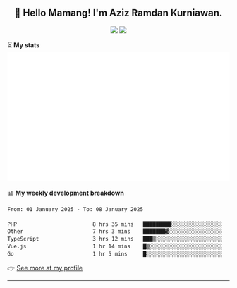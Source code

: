 <h2 align="center">👋 Hello Mamang! I'm Aziz Ramdan Kurniawan.</h2>  
<p align="center">
  <img src="https://komarev.com/ghpvc/?username=azizramdan">
  <img src="https://wakatime.com/badge/user/90056fa0-4c31-4eca-954e-2a3ac05896f9.svg">
</p>
    
⏳ **My stats**  
![](https://raw.githubusercontent.com/azizramdan/github-stats/master/generated/overview.svg#gh-dark-mode-only)

📊 **My weekly development breakdown**
<!--START_SECTION:waka-->

```txt
From: 01 January 2025 - To: 08 January 2025

PHP                        8 hrs 35 mins   █████████░░░░░░░░░░░░░░░░   36.56 %
Other                      7 hrs 3 mins    ███████▓░░░░░░░░░░░░░░░░░   30.02 %
TypeScript                 3 hrs 12 mins   ███▒░░░░░░░░░░░░░░░░░░░░░   13.64 %
Vue.js                     1 hr 14 mins    █▒░░░░░░░░░░░░░░░░░░░░░░░   05.27 %
Go                         1 hr 5 mins     █░░░░░░░░░░░░░░░░░░░░░░░░   04.64 %
```

<!--END_SECTION:waka-->
👉 [See more at my profile](https://wakatime.com/@azizramdan)
***
